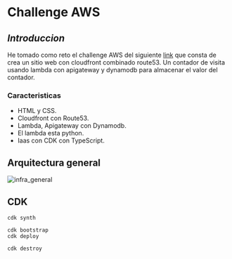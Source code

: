 # Challenge AWS
## _Introduccion_

He tomado como reto el challenge AWS del siguiente [link](https://cloudresumechallenge.dev/docs/the-challenge/aws/) que consta de crea un sitio web con cloudfront combinado route53.
Un contador de visita usando lambda con apigateway y dynamodb para almacenar el valor del contador.

### Caracteristicas

- HTML y CSS.
- Cloudfront con Route53.
- Lambda, Apigateway con Dynamodb.
- El lambda esta python.
- Iaas con CDK con TypeScript.

## Arquitectura general

![infra_general](https://user-images.githubusercontent.com/46139464/184558724-0fd0fd61-d615-491d-b8e2-2fca9190390f.png)

## CDK

```
cdk synth
```
```
cdk bootstrap
cdk deploy
```
```
cdk destroy
```